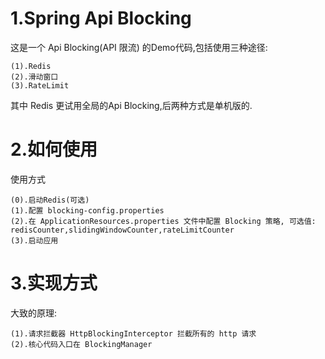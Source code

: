 # 1.Spring Api Blocking
这是一个 Api Blocking(API 限流) 的Demo代码,包括使用三种途径:

    (1).Redis
    (2).滑动窗口
    (3).RateLimit
    
其中 Redis 更试用全局的Api Blocking,后两种方式是单机版的.

# 2.如何使用
使用方式

    (0).启动Redis(可选)
    (1).配置 blocking-config.properties
    (2).在 ApplicationResources.properties 文件中配置 Blocking 策略, 可选值: redisCounter,slidingWindowCounter,rateLimitCounter
    (3).启动应用

# 3.实现方式
大致的原理:

    (1).请求拦截器 HttpBlockingInterceptor 拦截所有的 http 请求
    (2).核心代码入口在 BlockingManager
